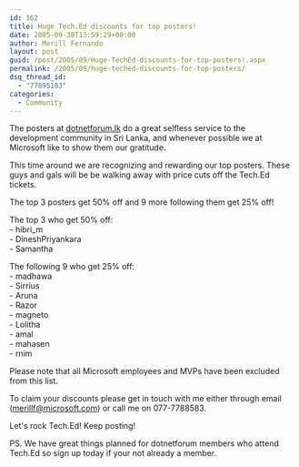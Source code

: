 ```yaml
---
id: 162
title: Huge Tech.Ed discounts for top posters!
date: 2005-09-30T13:59:29+00:00
author: Merill Fernando
layout: post
guid: /post/2005/09/Huge-TechEd-discounts-for-top-posters!.aspx
permalink: /2005/09/huge-teched-discounts-for-top-posters/
dsq_thread_id:
  - "77895183"
categories:
  - Community
---
```


<p>The posters at <a href="http://www.dotnetforum.lk">dotnetforum.lk</a> do a 
great selfless service to the development community in Sri Lanka, and whenever 
possible we at Microsoft like to show them our gratitude.</p>
<p>This time around we are recognizing and rewarding our top posters. These guys 
and gals will be be walking away with price cuts off the Tech.Ed tickets. </p>
<p>The top 3 posters get 50% off and 9 more following them get 25% off!</p>
<p>The top 3 who get 50% off:<br>- hibri_m<br>- DineshPriyankara<br>- 
Samantha</p>
<p>The following 9 who get 25% off:<br>- madhawa<br>- Sirrius<br>- Aruna<br>- 
Razor<br>- magneto<br>- Lolitha<br>- amal<br>- mahasen<br>- rnim</p>
<p>Please note that all Microsoft employees and MVPs have been excluded from 
this list.</p>
<p>To claim your discounts please get in touch with me either through email (<a href="mailto:merillf@microsoft.com">merillf@microsoft.com</a>) or call me on 
077-7788583.</p>
<p>Let's rock Tech.Ed! Keep posting! </p>
<p>PS. We have great things planned for dotnetforum members who attend Tech.Ed 
so sign up today if your not already a member.</p>